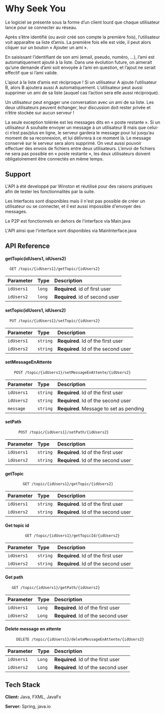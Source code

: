 
# Why Seek You

Le logiciel se présente sous la forme d’un client lourd que chaque utilisateur lance pour
se connecter au réseau.

Après s’être identifié (ou avoir créé son compte la première fois), l’utilisateur voit
apparaître sa liste d’amis. La première fois elle est vide, il peut alors cliquer sur un
bouton « Ajouter un ami ».

En saisissant l’identifiant de son ami (email, pseudo, numéro, ...), l’ami est
automatiquement ajouté à la liste. Dans une évolution future, on aimerait qu’une
demande d’ami soit envoyée à l’ami en question, et l’ajout ne serait effectif que si l’ami
valide.

L’ajout à la liste d’amis est réciproque ! Si un utilisateur A ajoute l’utilisateur B, alors B
ajoutera aussi A automatiquement.
L’utilisateur peut aussi supprimer un ami de sa liste (auquel cas l’action sera elle aussi
réciproque).

Un utilisateur peut engager une conversation avec un ami de sa liste. Les deux
utilisateurs peuvent échanger, leur discussion doit rester privée et n’être stockée sur
aucun serveur !

La seule exception tolérée est les messages dits en « poste restante ». Si un utilisateur A
souhaite envoyer un message à un utilisateur B mais que celui-ci n’est pas/plus en ligne,
le serveur gardera le message pour lui jusqu’au moment de sa reconnexion, et lui
délivrera à ce moment là. Le message conservé sur le serveur sera alors supprimé.
On veut aussi pouvoir effectuer des envois de fichiers entre deux utilisateurs. L’envoi de
fichiers ne sera pas possible en « poste restante », les deux utilisateurs doivent
obligatoirement être connectés en même temps.

## Support

L'API à été developpé par Winston et réutilisé pour des raisons pratiques afin de tester les fonctionnalités par la suite.

Les Interfaces sont disponibles mais il n'est pas possible de créer un utilisateur ou se connecter, et il est aussi impossible d'envoyer des messages.

Le P2P est fonctionnels en dehors de l'interface via Main.java

L'API ainsi que l'interface sont disponibles via MainInterface.java



## API Reference

#### getTopic(idUsers1, idUsers2)

```http
  GET /topic/{idUsers1}/getTopic/{idUsers2}
```

| Parameter | Type     | Description                       |
| :-------- | :------- | :-------------------------------- |
| `idUsers1`      | `long` | **Required**. id of first user |
| `idUsers2`      | `long` | **Required**. id of second user |
 
#### setTopic(idUsers1, idUsers2)

```http
  PUT /topic/{idUsers1}/setTopic/{idUsers2}
```

| Parameter | Type     | Description                       |
| :-------- | :------- | :-------------------------------- |
| `idUsers1`      | `string` | **Required**. Id of the first user |
| `idUsers2`      | `string` | **Required**. Id of the second user |


#### setMessageEnAttente

```http
    POST /topic/{idUsers1}/setMessageEnAttente/{idUsers2}
```

| Parameter | Type     | Description                       |
| :-------- | :------- | :-------------------------------- |
| `idUsers1`      | `string` | **Required**. Id of the first user |
| `idUsers2`      | `string` | **Required**. Id of the second user |
| `message`      | `string` | **Required**. Message to set as pending |



#### setPath

```http
      POST /topic/{idUsers1}/setPath/{idUsers2}
```

| Parameter | Type     | Description                       |
| :-------- | :------- | :-------------------------------- |
| `idUsers1`      | `string` | **Required**. Id of the first user |
| `idUsers2`      | `string` | **Required**. Id of the second user |

#### getTopic

```http
        GET /topic/{idUsers1}/getTopic/{idUsers2}
```

| Parameter | Type     | Description                       |
| :-------- | :------- | :-------------------------------- |
| `idUsers1`      | `string` | **Required**. Id of the first user |
| `idUsers2`      | `string` | **Required**. Id of the second user |


#### Get topic id

```http
         GET /topic/{idUsers1}/getTopicId/{idUsers2}
```

| Parameter | Type     | Description                       |
| :-------- | :------- | :-------------------------------- |
| `idUsers1`      | `string` | **Required**. Id of the first user |
| `idUsers2`      | `string` | **Required**. Id of the second user |

#### Get path

```http
   GET /topic/{idUsers1}/getPath/{idUsers2}
```

| Parameter | Type     | Description                       |
| :-------- | :------- | :-------------------------------- |
| `idUsers1`      | `Long` | **Required**. Id of the first user |
| `idUsers2`      | `Long` | **Required**. Id of the second user |

#### Delete message en attente

```http
     DELETE /topic/{idUsers1}/deleteMessageEnAttente/{idUsers2}
```

| Parameter | Type     | Description                       |
| :-------- | :------- | :-------------------------------- |
| `idUsers1`      | `Long` | **Required**. Id of the first user |
| `idUsers2`      | `Long` | **Required**. Id of the second user |

## Tech Stack

**Client:** Java, FXML, JavaFx

**Server:** Spring, java.io
